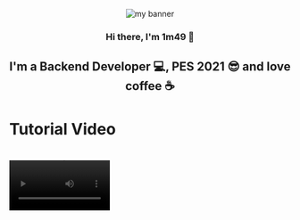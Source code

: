 <p align="center">
<img src="https://user-images.githubusercontent.com/89096381/221367325-5d6cefd9-cabc-4af2-84ca-aa5a1f30d29e.PNG" alt="my banner">
</p>

<h3 align="center">
Hi there, I'm 1m49 👋
</h3>

<h2 align="center">
I'm a Backend Developer 💻, PES 2021 😎 and love coffee ☕ 
</h2> 

<h1> Tutorial Video <h1>
<video src='https://user-images.githubusercontent.com/89096381/221369159-bd03bea5-1f7a-41a2-899c-0816ff7d6f8a.mp4' width=180/>


<h2> 🔥Use of this script: <h2/>
<h4>Using this script, you can easily find it if you have forgotten a text or a piece of your code and you don't know which file you wrote it in and you are looking for it. Just put that text in the search-term and this program will show you the files that contain the text you gave it.
<br>
<br>
<h3>For example: </h3> <h4>I am looking for the word "fucking", I put this value in the search item and by running the script, inside the drive I specified or even all the drives if I specify, in the folders and subfolders, I look for files with the word "faking" in them. It will be written and it will show you the name and path of those files<h4/>

<h3>Be careful: </h3> try not to click on all extensions and all drives because your system will hang. For example, you can put it on a drive and specify a specific file extension if you don't have a strong system
<hr><br>
I love to learn different things and I try to improve my skills every day 

### 🤝 Connect with me:

<a href="https://www.linkedin.com/in/iman-akbari-78329b224/"><img align="left" src="https://user-images.githubusercontent.com/89096381/221364767-83699e75-4ab8-4dab-8063-dd71ced7ebe6.png" alt="iman akbari | LinkedIn" width="28px"/></a>

<a href="https://instagram.com/imanakbari.7200"><img align="left" src="https://user-images.githubusercontent.com/89096381/221364611-7c9c565a-c0c3-4775-9108-971728477285.png" alt="iman akbari | Instagram" width="28px"/></a>

<a href="https://telegram.me/byp4s/"><img align="left" src="https://user-images.githubusercontent.com/89096381/221364514-bcd1f538-8e1a-4265-9da3-30dae5551acb.png" alt="iman akbari | Telegram" width="28px"/></a>

<a href="https://wa.me/09152092997"><img align="left" src="https://user-images.githubusercontent.com/89096381/221364949-888e2274-4ecf-4d49-925b-27452e05536f.png" alt="iman akbari | WhatsApp" width="28px"/></a>



</br>
</br>

- 💬 If you have any question/feedback, please do not hesitate to reach out to me!

## 🌱 I'm currently learning

- My Database Consepts and Query skill
- My Linux skill
- My Docker skill
- My DRF skill  

## 💼 Technical Skills

![](https://img.shields.io/badge/Code-Python-informational?style=flat&logo=python&color=61DAFB)
![](https://img.shields.io/badge/Code-HTML5-informational?style=flat&logo=HTML5&color=E34F26)
![](https://img.shields.io/badge/Code-PostgreSQL-informational?style=flat&logo=PostgreSQL&color=336791)

</br>

![](https://img.shields.io/badge/Style-Bootstrap-informational?style=flat&logo=Bootstrap&color=7952B3)
![](https://img.shields.io/badge/Style-CSS3-informational?style=flat&logo=CSS3&color=1572B6)


</br>

![](https://img.shields.io/badge/Tools-Git-informational?style=flat&logo=Git&color=F05032)

## 📈 GitHub Stats 

[![Anurag's github stats](https://github-readme-stats.vercel.app/api?username=1m49)](https://github.com/1m49)

[![Top Langs](https://github-readme-stats.vercel.app/api/top-langs/?username=1m49&layout=compact)](https://github.com/1m49)

<!-- [![Visitors](https://visitor-badge.glitch.me/badge?page_id=1m49.1m49)](https://www.yushi.dev/) -->
